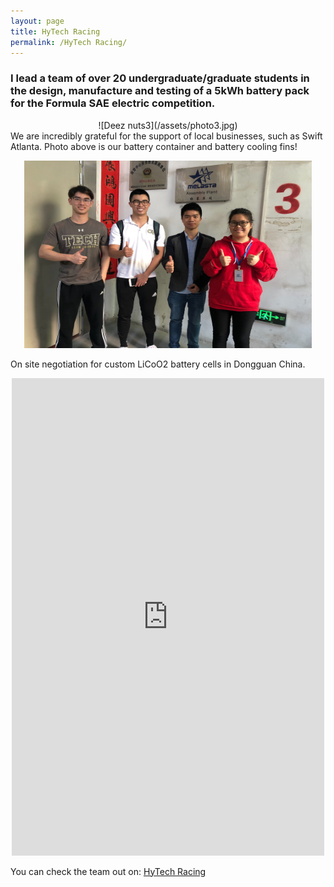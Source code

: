 ```yaml
---
layout: page
title: HyTech Racing
permalink: /HyTech Racing/
---
```

###  I lead a team of over 20 undergraduate/graduate students in the design, manufacture and testing of a 5kWh battery pack for the Formula SAE electric competition.

<center> ![Deez nuts3](/assets/photo3.jpg) </center>
We are incredibly grateful for the support of local businesses, such as Swift Atlanta. Photo above is our battery container and battery cooling fins!

<p align="center">
  <img width="460" height="300" src="/assets/photo4.jpg">
</p>

On site negotiation for custom LiCoO2 battery cells in Dongguan China.

<center><iframe src="https://www.facebook.com/plugins/post.php?href=https%3A%2F%2Fwww.facebook.com%2FHyTechRacing%2Fposts%2F2506645326071881&width=500" width="500" height="764" style="border:none;overflow:hidden" scrolling="no" frameborder="0" allowTransparency="true" allow="encrypted-media"></iframe></center>


You can check the team out on: [HyTech Racing](http://hytechracing.gatech.edu)
